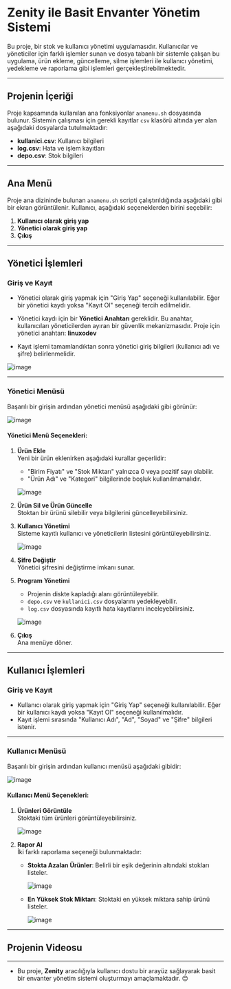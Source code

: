 # **Zenity ile Basit Envanter Yönetim Sistemi**

Bu proje, bir stok ve kullanıcı yönetimi uygulamasıdır. Kullanıcılar ve yöneticiler için farklı işlemler sunan ve dosya tabanlı bir sistemle çalışan bu uygulama, ürün ekleme, güncelleme, silme işlemleri ile kullanıcı yönetimi, yedekleme ve raporlama gibi işlemleri gerçekleştirebilmektedir.

---

## **Projenin İçeriği**

Proje kapsamında kullanılan ana fonksiyonlar `anamenu.sh` dosyasında bulunur. Sistemin çalışması için gerekli kayıtlar `csv` klasörü altında yer alan aşağıdaki dosyalarda tutulmaktadır:

- **kullanici.csv**: Kullanıcı bilgileri
- **log.csv**: Hata ve işlem kayıtları
- **depo.csv**: Stok bilgileri

---

## **Ana Menü**

Proje ana dizininde bulunan `anamenu.sh` scripti çalıştırıldığında aşağıdaki gibi bir ekran görüntülenir. Kullanıcı, aşağıdaki seçeneklerden birini seçebilir:

1. **Kullanıcı olarak giriş yap**  
2. **Yönetici olarak giriş yap**  
3. **Çıkış**  

---

## **Yönetici İşlemleri**

### **Giriş ve Kayıt**
- Yönetici olarak giriş yapmak için "Giriş Yap" seçeneği kullanılabilir. Eğer bir yönetici kaydı yoksa "Kayıt Ol" seçeneği tercih edilmelidir.  
- Yönetici kaydı için bir **Yönetici Anahtarı** gereklidir. Bu anahtar, kullanıcıları yöneticilerden ayıran bir güvenlik mekanizmasıdır. Proje için yönetici anahtarı: **linuxodev**

- Kayıt işlemi tamamlandıktan sonra yönetici giriş bilgileri (kullanıcı adı ve şifre) belirlenmelidir.

![image](https://github.com/user-attachments/assets/f8cb4673-0f5f-4b2f-8a36-ddc5b10bd5f6)

---

### **Yönetici Menüsü**
Başarılı bir girişin ardından yönetici menüsü aşağıdaki gibi görünür:

![image](https://github.com/user-attachments/assets/51da0e47-5037-441f-b1d7-22f6d72eee28)

#### Yönetici Menü Seçenekleri:

1. **Ürün Ekle**  
   Yeni bir ürün eklenirken aşağıdaki kurallar geçerlidir:  
   - "Birim Fiyatı" ve "Stok Miktarı" yalnızca 0 veya pozitif sayı olabilir.  
   - "Ürün Adı" ve "Kategori" bilgilerinde boşluk kullanılmamalıdır.  

   ![image](https://github.com/user-attachments/assets/96b3de31-5ca9-4074-9eea-51fb4421fcc2)

2. **Ürün Sil ve Ürün Güncelle**  
   Stoktan bir ürünü silebilir veya bilgilerini güncelleyebilirsiniz.

3. **Kullanıcı Yönetimi**  
   Sisteme kayıtlı kullanıcı ve yöneticilerin listesini görüntüleyebilirsiniz.

   ![image](https://github.com/user-attachments/assets/7f08c887-0fe4-41c5-8806-423cfdb3be51)

4. **Şifre Değiştir**  
   Yönetici şifresini değiştirme imkanı sunar.

5. **Program Yönetimi**  
   - Projenin diskte kapladığı alanı görüntüleyebilir.  
   - `depo.csv` ve `kullanici.csv` dosyalarını yedekleyebilir.  
   - `log.csv` dosyasında kayıtlı hata kayıtlarını inceleyebilirsiniz.

   ![image](https://github.com/user-attachments/assets/36c539f1-3831-4dda-b362-97cbb677e0f0)

6. **Çıkış**  
   Ana menüye döner.

---

## **Kullanıcı İşlemleri**

### **Giriş ve Kayıt**
- Kullanıcı olarak giriş yapmak için "Giriş Yap" seçeneği kullanılabilir. Eğer bir kullanıcı kaydı yoksa "Kayıt Ol" seçeneği kullanılmalıdır.  
- Kayıt işlemi sırasında "Kullanıcı Adı", "Ad", "Soyad" ve "Şifre" bilgileri istenir.

---

### **Kullanıcı Menüsü**
Başarılı bir girişin ardından kullanıcı menüsü aşağıdaki gibidir:

![image](https://github.com/user-attachments/assets/6112858d-67c5-4113-a03f-dc3757296ff7)

#### Kullanıcı Menü Seçenekleri:

1. **Ürünleri Görüntüle**  
   Stoktaki tüm ürünleri görüntüleyebilirsiniz.

   ![image](https://github.com/user-attachments/assets/e51c10f5-5d87-4ea8-b7cc-012d200b9489)

2. **Rapor Al**  
   İki farklı raporlama seçeneği bulunmaktadır:
   - **Stokta Azalan Ürünler**: Belirli bir eşik değerinin altındaki stokları listeler.  
     
     ![image](https://github.com/user-attachments/assets/58a27e44-1a73-4b07-84e6-0276e5274878)
   - **En Yüksek Stok Miktarı**: Stoktaki en yüksek miktara sahip ürünü listeler.  
     
     ![image](https://github.com/user-attachments/assets/8dd7ee3f-5f70-4ea2-8346-4148f105df01)

---

## Projenin Videosu

---
* Bu proje, **Zenity** aracılığıyla kullanıcı dostu bir arayüz sağlayarak basit bir envanter yönetim sistemi oluşturmayı amaçlamaktadır. 😊

